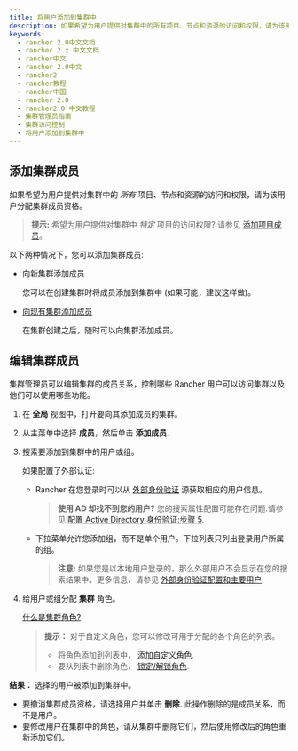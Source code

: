 ```yaml
---
title: 将用户添加到集群中
description: 如果希望为用户提供对集群中的所有项目、节点和资源的访问和权限，请为该用户分配集群成员资格。以下两种情况下，您可以添加集群成员。向新集群添加成员，您可以在创建集群时将成员添加到集群中。向现有集群添加成员，在集群创建之后，随时可以向集群添加成员。
keywords:
  - rancher 2.0中文文档
  - rancher 2.x 中文文档
  - rancher中文
  - rancher 2.0中文
  - rancher2
  - rancher教程
  - rancher中国
  - rancher 2.0
  - rancher2.0 中文教程
  - 集群管理员指南
  - 集群访问控制
  - 将用户添加到集群中
---
```


## 添加集群成员

如果希望为用户提供对集群中的 _所有_ 项目、节点和资源的访问和权限，请为该用户分配集群成员资格。

> **提示:** 希望为用户提供对集群中 _特定_ 项目的访问权限? 请参见 [添加项目成员](/docs/project-admin/project-members/_index)。

以下两种情况下，您可以添加集群成员:

- 向新集群添加成员

  您可以在创建集群时将成员添加到集群中 (如果可能，建议这样做)。

- [向现有集群添加成员](#编辑集群成员)

  在集群创建之后，随时可以向集群添加成员。

## 编辑集群成员

集群管理员可以编辑集群的成员关系，控制哪些 Rancher 用户可以访问集群以及他们可以使用哪些功能。

1.  在 **全局** 视图中，打开要向其添加成员的集群。

2.  从主菜单中选择 **成员**，然后单击 **添加成员**.

3.  搜索要添加到集群中的用户或组。

    如果配置了外部认证:

    - Rancher 在您登录时可以从 [外部身份验证](/docs/admin-settings/authentication/_index) 源获取相应的用户信息。

      > **使用 AD 却找不到您的用户?**
      > 您的搜索属性配置可能存在问题.请参见 [配置 Active Directory 身份验证:步骤 5](/docs/admin-settings/authentication/ad/_index).

    - 下拉菜单允许您添加组，而不是单个用户。下拉列表只列出登录用户所属的组。

      > **注意:** 如果您是以本地用户登录的，那么外部用户不会显示在您的搜索结果中。更多信息，请参见 [外部身份验证配置和主要用户](/docs/admin-settings/authentication/_index).

4.  给用户或组分配 **集群** 角色。

    [什么是集群角色?](/docs/admin-settings/rbac/cluster-project-roles/_index)

    > **提示：** 对于自定义角色，您可以修改可用于分配的各个角色的列表。
    >
    > - 将角色添加到列表中， [添加自定义角色](/docs/admin-settings/rbac/default-custom-roles/_index).
    > - 要从列表中删除角色， [锁定/解锁角色](/docs/admin-settings/rbac/locked-roles/_index).

**结果：** 选择的用户被添加到集群中。

- 要撤消集群成员资格，请选择用户并单击 **删除**. 此操作删除的是成员关系，而不是用户。
- 要修改用户在集群中的角色，请从集群中删除它们，然后使用修改后的角色重新添加它们。
